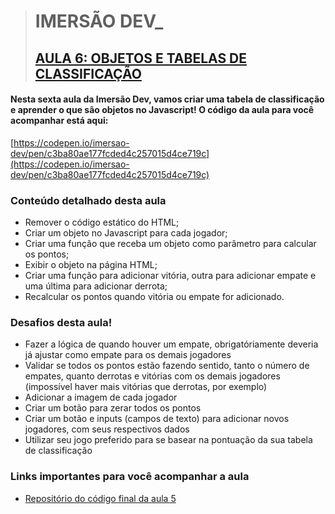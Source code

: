 > # IMERSÃO DEV\_
>
> ## [AULA 6: OBJETOS E TABELAS DE CLASSIFICAÇÃO](https://www.youtube.com/watch?v=x30337Y_UlQ)

#### Nesta sexta aula da Imersão Dev, vamos criar uma tabela de classificação e aprender o que são objetos no Javascript! O código da aula para você acompanhar está aqui:

[https://codepen.io/imersao-dev/pen/c3ba80ae177fcded4c257015d4ce719c](https://codepen.io/imersao-dev/pen/c3ba80ae177fcded4c257015d4ce719c)

### Conteúdo detalhado desta aula

- Remover o código estático do HTML;
- Criar um objeto no Javascript para cada jogador;
- Criar uma função que receba um objeto como parâmetro para calcular os pontos;
- Exibir o objeto na página HTML;
- Criar uma função para adicionar vitória, outra para adicionar empate e uma última para adicionar derrota;
- Recalcular os pontos quando vitória ou empate for adicionado.

### Desafios desta aula!

- Fazer a lógica de quando houver um empate, obrigatóriamente deveria já ajustar como empate para os demais jogadores
- Validar se todos os pontos estão fazendo sentido, tanto o número de empates, quanto derrotas e vitórias com os demais jogadores (impossível haver mais vitórias que derrotas, por exemplo)
- Adicionar a imagem de cada jogador
- Criar um botão para zerar todos os pontos
- Criar um botão e inputs (campos de texto) para adicionar novos jogadores, com seus respectivos dados
- Utilizar seu jogo preferido para se basear na pontuação da sua tabela de classificação

### Links importantes para você acompanhar a aula

- [Repositório do código final da aula 5](https://codepen.io/imersao-dev/pen/XWpWrod)
